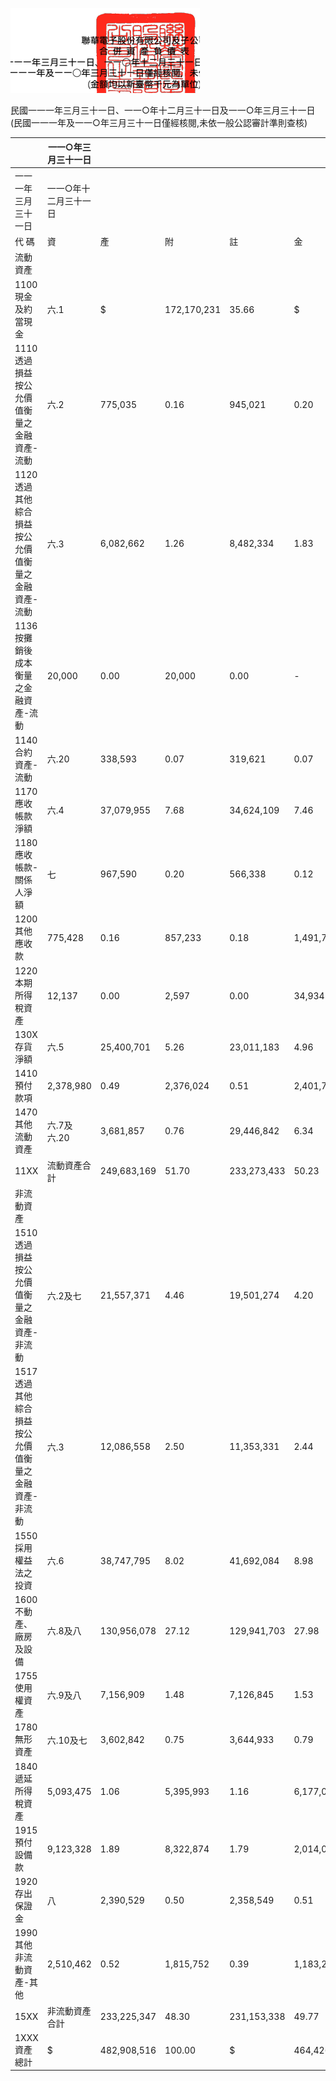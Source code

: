 

![0_image_0.png](0_image_0.png)

民國⼀⼀⼀年三⽉三⼗⼀⽇、⼀⼀○年⼗⼆⽉三⼗⼀⽇及⼀⼀○年三⽉三⼗⼀⽇
(民國⼀⼀⼀年及⼀⼀○年三⽉三⼗⼀⽇僅經核閱,未依⼀般公認審計準則查核)

|                                                      | ⼀⼀○年三⽉三⼗⼀⽇   |             |             |             |             |             |       |             |             |       |    |    |    |
|------------------------------------------------------|-----------------------|-------------|-------------|-------------|-------------|-------------|-------|-------------|-------------|-------|----|----|----|
| ⼀⼀⼀年三⽉三⼗⼀⽇                                 | ⼀⼀○年⼗⼆⽉三⼗⼀⽇ |             |             |             |             |             |       |             |             |       |    |    |    |
| 代 碼                                                | 資                    | 產          | 附          | 註          | ⾦          | 額          | %    | ⾦          | 額          | %    | ⾦ | 額 | % |
| 流動資產                                             |                       |             |             |             |             |             |       |             |             |       |    |    |    |
| 1100 現⾦及約當現⾦                                  | 六.1                  | $           | 172,170,231 | 35.66       | $           | 132,622,131 | 28.56 | $           | 107,285,177 | 27.21 |    |    |    |
| 1110 透過損益按公允價值衡量之⾦融資產-流動           | 六.2                  | 775,035     | 0.16        | 945,021     | 0.20        | 1,031,863   | 0.26  |             |             |       |    |    |    |
| 1120 透過其他綜合損益按公允價值衡量之⾦融資產-流動   | 六.3                  | 6,082,662   | 1.26        | 8,482,334   | 1.83        | -           | -     |             |             |       |    |    |    |
| 1136 按攤銷後成本衡量之⾦融資產-流動                 | 20,000                | 0.00        | 20,000      | 0.00        | -           | -           |       |             |             |       |    |    |    |
| 1140 合約資產-流動                                   | 六.20                 | 338,593     | 0.07        | 319,621     | 0.07        | 249,468     | 0.06  |             |             |       |    |    |    |
| 1170 應收帳款淨額                                    | 六.4                  | 37,079,955  | 7.68        | 34,624,109  | 7.46        | 28,839,306  | 7.31  |             |             |       |    |    |    |
| 1180 應收帳款-關係⼈淨額                             | 七                    | 967,590     | 0.20        | 566,338     | 0.12        | 397,702     | 0.10  |             |             |       |    |    |    |
| 1200 其他應收款                                      | 775,428               | 0.16        | 857,233     | 0.18        | 1,491,776   | 0.38        |       |             |             |       |    |    |    |
| 1220 本期所得稅資產                                  | 12,137                | 0.00        | 2,597       | 0.00        | 34,934      | 0.01        |       |             |             |       |    |    |    |
| 130X 存貨淨額                                        | 六.5                  | 25,400,701  | 5.26        | 23,011,183  | 4.96        | 22,225,438  | 5.64  |             |             |       |    |    |    |
| 1410 預付款項                                        | 2,378,980             | 0.49        | 2,376,024   | 0.51        | 2,401,731   | 0.61        |       |             |             |       |    |    |    |
| 1470 其他流動資產                                    | 六.7及六.20           | 3,681,857   | 0.76        | 29,446,842  | 6.34        | 15,125,747  | 3.84  |             |             |       |    |    |    |
| 11XX                                                 | 流動資產合計          | 249,683,169 | 51.70       | 233,273,433 | 50.23       | 179,083,142 | 45.42 |             |             |       |    |    |    |
| ⾮流動資產                                           |                       |             |             |             |             |             |       |             |             |       |    |    |    |
| 1510 透過損益按公允價值衡量之⾦融資產-⾮流動         | 六.2及七              | 21,557,371  | 4.46        | 19,501,274  | 4.20        | 16,652,876  | 4.22  |             |             |       |    |    |    |
| 1517 透過其他綜合損益按公允價值衡量之⾦融資產-⾮流動 | 六.3                  | 12,086,558  | 2.50        | 11,353,331  | 2.44        | 14,702,528  | 3.73  |             |             |       |    |    |    |
| 1550 採⽤權益法之投資                                | 六.6                  | 38,747,795  | 8.02        | 41,692,084  | 8.98        | 33,480,086  | 8.49  |             |             |       |    |    |    |
| 1600 不動產、廠房及設備                              | 六.8及⼋              | 130,956,078 | 27.12       | 129,941,703 | 27.98       | 126,430,095 | 32.07 |             |             |       |    |    |    |
| 1755 使⽤權資產                                      | 六.9及⼋              | 7,156,909   | 1.48        | 7,126,845   | 1.53        | 7,609,051   | 1.93  |             |             |       |    |    |    |
| 1780 無形資產                                        | 六.10及七             | 3,602,842   | 0.75        | 3,644,933   | 0.79        | 4,657,989   | 1.18  |             |             |       |    |    |    |
| 1840 遞延所得稅資產                                  | 5,093,475             | 1.06        | 5,395,993   | 1.16        | 6,177,033   | 1.57        |       |             |             |       |    |    |    |
| 1915 預付設備款                                      | 9,123,328             | 1.89        | 8,322,874   | 1.79        | 2,014,082   | 0.51        |       |             |             |       |    |    |    |
| 1920 存出保證⾦                                      | ⼋                    | 2,390,529   | 0.50        | 2,358,549   | 0.51        | 2,272,053   | 0.58  |             |             |       |    |    |    |
| 1990 其他⾮流動資產-其他                             | 2,510,462             | 0.52        | 1,815,752   | 0.39        | 1,183,219   | 0.30        |       |             |             |       |    |    |    |
| 15XX                                                 | ⾮流動資產合計        | 233,225,347 | 48.30       | 231,153,338 | 49.77       | 215,179,012 | 54.58 |             |             |       |    |    |    |
| 1XXX 資產總計                                        | $                     | 482,908,516 | 100.00      | $           | 464,426,771 | 100.00      | $     | 394,262,154 | 100.00      |       |    |    |    |
